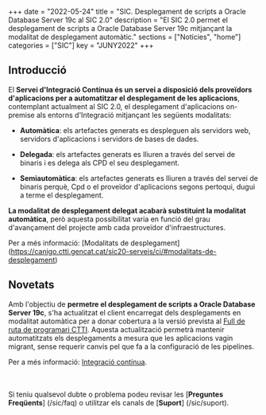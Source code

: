 +++
date        = "2022-05-24"
title       = "SIC. Desplegament de scripts a Oracle Database Server 19c al SIC 2.0"
description = "El SIC 2.0 permet el desplegament de scripts a Oracle Database Server 19c mitjançant la modalitat de desplegament automàtic."
sections    = ["Notícies", "home"]
categories  = ["SIC"]
key         = "JUNY2022"
+++

## Introducció

El **Servei d'Integració Contínua és un servei a disposició dels proveïdors d'aplicacions per a automatitzar el desplegament
de les aplicacions**, contemplant actualment al SIC 2.0, el desplegament d'aplicacions on-premise als entorns d'Integració
mitjançant les següents modalitats:

* **Automàtica**: els artefactes generats es despleguen als servidors web, servidors d'aplicacions i servidors de bases de dades.

* **Delegada**: els artefactes generats es lliuren a través del servei de binaris i es delega als CPD el seu desplegament.

* **Semiautomàtica**: els artefactes generats es lliuren a través del servei de binaris perquè, Cpd o el proveïdor d'aplicacions
segons pertoqui, dugui a terme el desplegament.

**La modalitat de desplegament delegat acabarà substituint la modalitat automàtica**, però aquesta possibilitat varia en
funció del grau d'avançament del projecte amb cada proveïdor d'infraestructures.

Per a més informació: [Modalitats de desplegament] (https://canigo.ctti.gencat.cat/sic20-serveis/ci/#modalitats-de-desplegament)

## Novetats

Amb l'objectiu de **permetre el desplegament de scripts a Oracle Database Server 19c**, s'ha actualitzat el client encarregat
dels desplegaments en modalitat automàtica per a donar cobertura a la versió prevista al
[Full de ruta de programari CTTI](https://qualitat.solucions.gencat.cat/estandards/estandard-full-ruta-programari/#servidors-d-aplicacions).
Aquesta actualització permetrà mantenir automatitzats els desplegaments a mesura que les aplicacions vagin migrant,
sense requerir canvis pel que fa a la configuració de les pipelines.

Per a més informació: [Integració contínua](/sic20-serveis/ci/).

<br/><br/>
Si teniu qualsevol dubte o problema podeu revisar les [**Preguntes Freqüents**] (/sic/faq) o utilitzar els canals de [**Suport**] (/sic/suport).